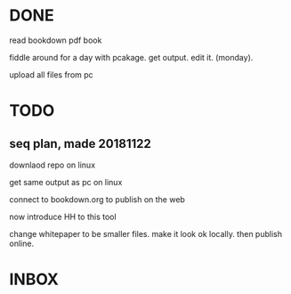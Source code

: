 # DONE 

read bookdown pdf book 

fiddle around for a day with pcakage. get output. edit it. (monday).

upload all files from pc 

# TODO

## seq plan, made 20181122

downlaod repo on linux

get same output as pc on linux 

connect to bookdown.org to publish on the web 

now introduce HH to this tool 

change whitepaper to be smaller files. make it look ok locally. then publish online. 

# INBOX 

